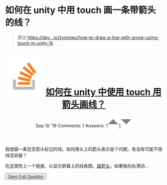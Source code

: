 # 如何在 unity 中用 touch 画一条带箭头的线？

> 原文:[https://dev . to/zyonneo/how-to-draw-a-line-with-arrow-using-touch-in-unity-1k](https://dev.to/zyonneo/how-to-draw-a-line-with-arrow-using-touch-in-unity-i1k)

<header>

# ![](img/01c67cd39e9a8e551fcb75e1091225e9.png) [如何在 unity 中使用 touch 用箭头画线？](https://stackoverflow.com/questions/57867184/how-to-draw-a-line-with-arrow-using-touch-in-unity)

Sep 10 '19 Comments: 1 Answers: 1[![](img/e3f0373ec76330150a340eacd410b600.png)1![](img/f7bb704c8c93dfae05d2b57012ed2754.png)](https://stackoverflow.com/questions/57867184/how-to-draw-a-line-with-arrow-using-touch-in-unity) </header>

我想画一条包含箭头标记的线。如何用头上的箭头表示是个问题。有没有可能不用线渲染器？

在这里附上一个链接，以显示屏幕上的线条图。[画箭头](https://thumbs.gfycat.com/DisgustingAgitatedIvorybilledwoodpecker-mobile.mp4)。如果我向右滑动…

<button class="ltag__stackexchange--btn" type="button">[Open Full Question](https://stackoverflow.com/questions/57867184/how-to-draw-a-line-with-arrow-using-touch-in-unity)</button>